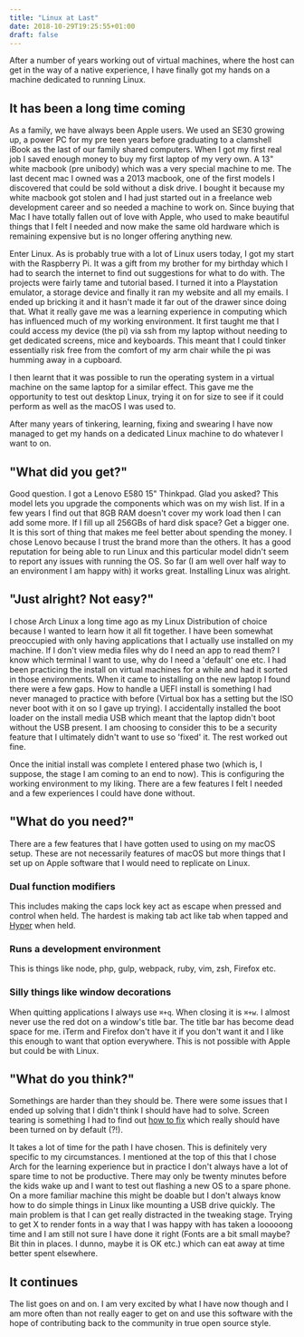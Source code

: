 ```yaml
---
title: "Linux at Last"
date: 2018-10-29T19:25:55+01:00
draft: false
---
```


After a number of years working out of virtual machines, where the host can get in the way of a native experience, I have finally got my hands on a machine dedicated to running Linux.

## It has been a long time coming

As a family, we have always been Apple users. We used an SE30 growing up, a power PC for my pre teen years before graduating to a clamshell iBook as the last of our family shared computers. When I got my first real job I saved enough money to buy my first laptop of my very own. A 13" white macbook (pre unibody) which was a very special machine to me. The last decent mac I owned was a 2013 macbook, one of the first models I discovered that could be sold without a disk drive. I bought it because my white macbook got stolen and I had just started out in a freelance web development career and so needed a machine to work on. Since buying that Mac I have totally fallen out of love with Apple, who used to make beautiful things that I felt I needed and now make the same old hardware which is remaining expensive but is no longer offering anything new.

Enter Linux. As is probably true with a lot of Linux users today, I got my start with the Raspberry Pi. It was a gift from my brother for my birthday which I had to search the internet to find out suggestions for what to do with. The projects were fairly tame and tutorial based. I turned it into a Playstation emulator, a storage device and finally it ran my website and all my emails. I ended up bricking it and it hasn't made it far out of the drawer since doing that. What it really gave me was a learning experience in computing which has influenced much of my working environment. It first taught me that I could access my device (the pi) via ssh from my laptop without needing to get dedicated screens, mice and keyboards. This meant that I could tinker essentially risk free from the comfort of my arm chair while the pi was humming away in a cupboard.

I then learnt that it was possible to run the operating system in a virtual machine on the same laptop for a similar effect. This gave me the opportunity to test out desktop Linux, trying it on for size to see if it could perform as well as the macOS I was used to.

After many years of tinkering, learning, fixing and swearing I have now managed to get my hands on a dedicated Linux machine to do whatever I want to on.

## "What did you get?"

Good question. I got a Lenovo E580 15" Thinkpad. Glad you asked? This model lets you upgrade the components which was on my wish list. If in a few years I find out that 8GB RAM doesn't cover my work load then I can add some more. If I fill up all 256GBs of hard disk space? Get a bigger one. It is this sort of thing that makes me feel better about spending the money. I chose Lenovo because I trust the brand more than the others. It has a good reputation for being able to run Linux and this particular model didn't seem to report any issues with running the OS. So far (I am well over half way to an environment I am happy with) it works great. Installing Linux was alright.

## "Just alright? Not easy?"

I chose Arch Linux a long time ago as my Linux Distribution of choice because I wanted to learn how it all fit together. I have been somewhat preoccupied with only having applications that I actually use installed on my machine. If I don't view media files why do I need an app to read them? I know which terminal I want to use, why do I need a 'default' one etc. I had been practicing the install on virtual machines for a while and had it sorted in those environments. When it came to installing on the new laptop I found there were a few gaps. How to handle a UEFI install is something I had never managed to practice with before (Virtual box has a setting but the ISO never boot with it on so I gave up trying). I accidentally installed the boot loader on the install media USB which meant that the laptop didn't boot without the USB present. I am choosing to consider this to be a security feature that I ultimately didn't want to use so 'fixed' it. The rest worked out fine.

Once the initial install was complete I entered phase two (which is, I suppose, the stage I am coming to an end to now). This is configuring the working environment to my liking. There are a few features I felt I needed and a few experiences I could have done without.

## "What do you need?"

There are a few features that I have gotten used to using on my macOS setup. These are not necessarily features of macOS but more things that I set up on Apple software that I would need to replicate on Linux.

### Dual function modifiers

This includes making the caps lock key act as escape when pressed and control when held. The hardest is making tab act like tab when tapped and [Hyper](http://stevelosh.com/blog/2012/10/a-modern-space-cadet/#hyper) when held.

### Runs a development environment

This is things like node, php, gulp, webpack, ruby, vim, zsh, Firefox etc.

### Silly things like window decorations

When quitting applications I always use `⌘+q`. When closing it is `⌘+w`. I almost never use the red dot on a window's title bar. The title bar has become dead space for me. iTerm and Firefox don't have it if you don't want it and I like this enough to want that option everywhere. This is not possible with Apple but could be with Linux.

## "What do you think?"

Somethings are harder than they should be. There were some issues that I ended up solving that I didn't think I should have had to solve. Screen tearing is something I had to find out [how to fix](https://www.pcsuggest.com/fix-linux-screen-tearing/) which really should have been turned on by default (?!).

It takes a lot of time for the path I have chosen. This is definitely very specific to my circumstances. I mentioned at the top of this that I chose Arch for the learning experience but in practice I don't always have a lot of spare time to not be productive. There may only be twenty minutes before the kids wake up and I want to test out flashing a new OS to a spare phone. On a more familiar machine this might be doable but I don't always know how to do simple things in Linux like mounting a USB drive quickly. The main problem is that I can get really distracted in the tweaking stage. Trying to get X to render fonts in a way that I was happy with has taken a looooong time and I am still not sure I have done it right (Fonts are a bit small maybe? Bit thin in places. I dunno, maybe it is OK etc.) which can eat away at time better spent elsewhere.

## It continues

The list goes on and on. I am very excited by what I have now though and I am more often than not really eager to get on and use this software with the hope of contributing back to the community in true open source style.
